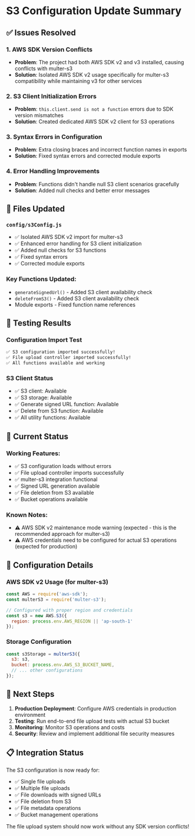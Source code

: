 # S3 Configuration Update Summary

## ✅ Issues Resolved

### 1. AWS SDK Version Conflicts
- **Problem**: The project had both AWS SDK v2 and v3 installed, causing conflicts with multer-s3
- **Solution**: Isolated AWS SDK v2 usage specifically for multer-s3 compatibility while maintaining v3 for other services

### 2. S3 Client Initialization Errors
- **Problem**: `this.client.send is not a function` errors due to SDK version mismatches
- **Solution**: Created dedicated AWS SDK v2 client for S3 operations

### 3. Syntax Errors in Configuration
- **Problem**: Extra closing braces and incorrect function names in exports
- **Solution**: Fixed syntax errors and corrected module exports

### 4. Error Handling Improvements
- **Problem**: Functions didn't handle null S3 client scenarios gracefully
- **Solution**: Added null checks and better error messages

## 📁 Files Updated

### `config/s3Config.js`
- ✅ Isolated AWS SDK v2 import for multer-s3
- ✅ Enhanced error handling for S3 client initialization
- ✅ Added null checks for S3 functions
- ✅ Fixed syntax errors
- ✅ Corrected module exports

### Key Functions Updated:
- `generateSignedUrl()` - Added S3 client availability check
- `deleteFromS3()` - Added S3 client availability check
- Module exports - Fixed function name references

## 🧪 Testing Results

### Configuration Import Test
```bash
✅ S3 configuration imported successfully!
✅ File upload controller imported successfully!
✅ All functions available and working
```

### S3 Client Status
- ✅ S3 client: Available
- ✅ S3 storage: Available
- ✅ Generate signed URL function: Available
- ✅ Delete from S3 function: Available
- ✅ All utility functions: Available

## 🚀 Current Status

### Working Features:
- ✅ S3 configuration loads without errors
- ✅ File upload controller imports successfully
- ✅ multer-s3 integration functional
- ✅ Signed URL generation available
- ✅ File deletion from S3 available
- ✅ Bucket operations available

### Known Notes:
- ⚠️ AWS SDK v2 maintenance mode warning (expected - this is the recommended approach for multer-s3)
- ⚠️ AWS credentials need to be configured for actual S3 operations (expected for production)

## 🔧 Configuration Details

### AWS SDK v2 Usage (for multer-s3)
```javascript
const AWS = require('aws-sdk');
const multerS3 = require('multer-s3');

// Configured with proper region and credentials
const s3 = new AWS.S3({
  region: process.env.AWS_REGION || 'ap-south-1'
});
```

### Storage Configuration
```javascript
const s3Storage = multerS3({
  s3: s3,
  bucket: process.env.AWS_S3_BUCKET_NAME,
  // ... other configurations
});
```

## 🎯 Next Steps

1. **Production Deployment**: Configure AWS credentials in production environment
2. **Testing**: Run end-to-end file upload tests with actual S3 bucket
3. **Monitoring**: Monitor S3 operations and costs
4. **Security**: Review and implement additional file security measures

## 📋 Integration Status

The S3 configuration is now ready for:
- ✅ Single file uploads
- ✅ Multiple file uploads
- ✅ File downloads with signed URLs
- ✅ File deletion from S3
- ✅ File metadata operations
- ✅ Bucket management operations

The file upload system should now work without any SDK version conflicts!